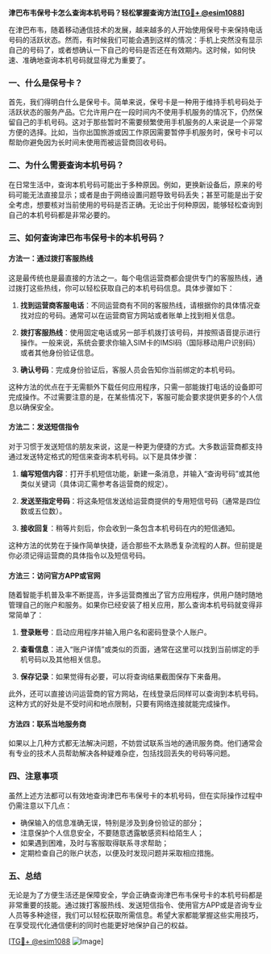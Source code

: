 **津巴布韦保号卡怎么查询本机号码？轻松掌握查询方法[[TG💪+ @esim1088](https://t.me/s/esim1088)]**

在津巴布韦，随着移动通信技术的发展，越来越多的人开始使用保号卡来保持电话号码的活跃状态。然而，有时候我们可能会遇到这样的情况：手机上突然没有显示自己的号码了，或者想确认一下自己的号码是否还在有效期内。这时候，如何快速、准确地查询本机号码就显得尤为重要了。

### 一、什么是保号卡？

首先，我们得明白什么是保号卡。简单来说，保号卡是一种用于维持手机号码处于活跃状态的服务产品。它允许用户在一段时间内不使用手机服务的情况下，仍然保留自己的手机号码。这对于那些暂时不需要频繁使用手机服务的人来说是一个非常方便的选择。比如，当你出国旅游或因工作原因需要暂停手机服务时，保号卡可以帮助你避免因为长时间未使用而被运营商回收号码。

### 二、为什么需要查询本机号码？

在日常生活中，查询本机号码可能出于多种原因。例如，更换新设备后，原来的号码可能无法直接显示；或者是由于网络设置问题导致号码丢失；甚至可能是出于安全考虑，想要核对当前使用的号码是否正确。无论出于何种原因，能够轻松查询到自己的本机号码都是非常必要的。

### 三、如何查询津巴布韦保号卡的本机号码？

#### 方法一：通过拨打客服热线

这是最传统也是最直接的方法之一。每个电信运营商都会提供专门的客服热线，通过拨打这些热线，你可以轻松获取自己的本机号码信息。具体步骤如下：

1. **找到运营商客服电话**：不同运营商有不同的客服热线，请根据你的具体情况查找对应的号码。通常可以在运营商官方网站或者账单上找到相关信息。
   
2. **拨打客服热线**：使用固定电话或另一部手机拨打该号码，并按照语音提示进行操作。一般来说，系统会要求你输入SIM卡的IMSI码（国际移动用户识别码）或者其他身份验证信息。

3. **确认号码**：完成身份验证后，客服人员会告知你当前绑定的本机号码。

这种方法的优点在于无需额外下载任何应用程序，只需一部能拨打电话的设备即可完成操作。不过需要注意的是，在某些情况下，客服可能会要求提供更多的个人信息以确保安全。

#### 方法二：发送短信指令

对于习惯于发送短信的朋友来说，这是一种更为便捷的方式。大多数运营商都支持通过发送特定格式的短信来查询本机号码。以下是具体步骤：

1. **编写短信内容**：打开手机短信功能，新建一条消息，并输入“查询号码”或其他类似关键词（具体词汇需参考各运营商的规定）。

2. **发送至指定号码**：将这条短信发送给运营商提供的专用短信号码（通常是四位数或五位数）。

3. **接收回复**：稍等片刻后，你会收到一条包含本机号码在内的短信通知。

这种方法的优势在于操作简单快捷，适合那些不太熟悉复杂流程的人群。但前提是你必须记得运营商的具体指令以及短信号码。

#### 方法三：访问官方APP或官网

随着智能手机普及率不断提高，许多运营商推出了官方应用程序，供用户随时随地管理自己的账户和服务。如果你已经安装了相关应用，那么查询本机号码就变得非常简单了：

1. **登录账号**：启动应用程序并输入用户名和密码登录个人账户。

2. **查看信息**：进入“账户详情”或类似的页面，通常在这里可以找到当前绑定的手机号码以及其他相关信息。

3. **保存记录**：如果觉得有必要，可以将查询结果截图保存下来备用。

此外，还可以直接访问运营商的官方网站，在线登录后同样可以查询到本机号码。这种方式的好处是不受时间和地点限制，只要有网络连接就能完成操作。

#### 方法四：联系当地服务商

如果以上几种方式都无法解决问题，不妨尝试联系当地的通讯服务商。他们通常会有专业的技术人员帮助解决各种疑难杂症，包括找回丢失的号码等问题。

### 四、注意事项

虽然上述方法都可以有效地查询津巴布韦保号卡的本机号码，但在实际操作过程中仍需注意以下几点：

- 确保输入的信息准确无误，特别是涉及到身份验证的部分；
- 注意保护个人信息安全，不要随意透露敏感资料给陌生人；
- 如果遇到困难，及时与客服取得联系寻求帮助；
- 定期检查自己的账户状态，以便及时发现问题并采取相应措施。

### 五、总结

无论是为了方便生活还是保障安全，学会正确查询津巴布韦保号卡的本机号码都是非常重要的技能。通过拨打客服热线、发送短信指令、使用官方APP或是咨询专业人员等多种途径，我们可以轻松获取所需信息。希望大家都能掌握这些实用技巧，在享受现代化通信便利的同时也能更好地保护自己的权益。

[[TG💪+ @esim1088](https://t.me/s/esim1088) ![Image](https://i.postimg.cc/4NQfJmqS/Snipaste-2025-05-13-00-14-12.png)]